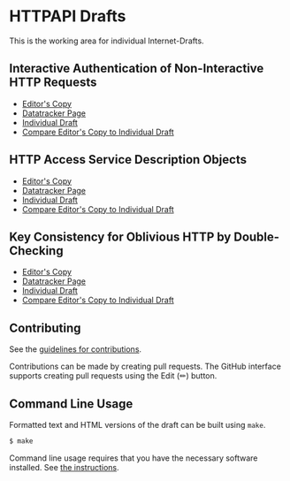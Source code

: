 # HTTPAPI Drafts

This is the working area for individual Internet-Drafts.

## Interactive Authentication of Non-Interactive HTTP Requests

* [Editor's Copy](https://bemasc.github.io/access-services/#go.draft-schwartz-httpapi-popup-authentication.html)
* [Datatracker Page](https://datatracker.ietf.org/doc/draft-schwartz-httpapi-popup-authentication)
* [Individual Draft](https://datatracker.ietf.org/doc/html/draft-schwartz-httpapi-popup-authentication)
* [Compare Editor's Copy to Individual Draft](https://bemasc.github.io/access-services/#go.draft-schwartz-httpapi-popup-authentication.diff)

## HTTP Access Service Description Objects

* [Editor's Copy](https://bemasc.github.io/access-services/#go.draft-schwartz-masque-access-descriptions.html)
* [Datatracker Page](https://datatracker.ietf.org/doc/draft-schwartz-masque-access-descriptions)
* [Individual Draft](https://datatracker.ietf.org/doc/html/draft-schwartz-masque-access-descriptions)
* [Compare Editor's Copy to Individual Draft](https://bemasc.github.io/access-services/#go.draft-schwartz-masque-access-descriptions.diff)

## Key Consistency for Oblivious HTTP by Double-Checking

* [Editor's Copy](https://bemasc.github.io/access-services/#go.draft-schwartz-ohai-consistency-doublecheck.html)
* [Datatracker Page](https://datatracker.ietf.org/doc/draft-schwartz-ohai-consistency-doublecheck)
* [Individual Draft](https://datatracker.ietf.org/doc/html/draft-schwartz-ohai-consistency-doublecheck)
* [Compare Editor's Copy to Individual Draft](https://bemasc.github.io/access-services/#go.draft-schwartz-ohai-consistency-doublecheck.diff)


## Contributing

See the
[guidelines for contributions](https://github.com/bemasc/access-services/blob/main/CONTRIBUTING.md).

Contributions can be made by creating pull requests.
The GitHub interface supports creating pull requests using the Edit (✏) button.


## Command Line Usage

Formatted text and HTML versions of the draft can be built using `make`.

```sh
$ make
```

Command line usage requires that you have the necessary software installed.  See
[the instructions](https://github.com/martinthomson/i-d-template/blob/main/doc/SETUP.md).

